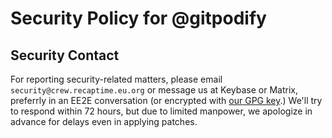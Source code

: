 # Security Policy for @gitpodify

## Security Contact

For reporting security-related matters, please email `security@crew.recaptime.eu.org` or message us at Keybase or Matrix, preferrly in
an EE2E conversation (or encrypted with [our GPG key](https://keybase.io/recaptimesquad/pgp_keys.asc?fingerprint=cf3f55a6ea97c8a95940d0fb24b1dffd0c62b87d).)
We'll try to respond within 72 hours, but due to limited manpower, we apologize in advance for delays even in applying patches.
